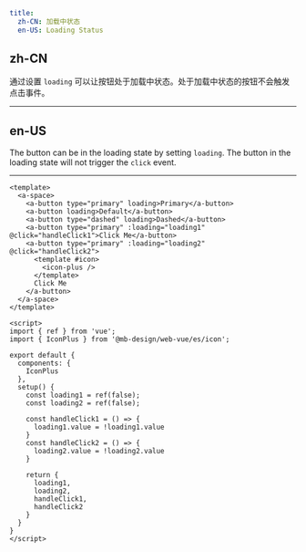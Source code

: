 ```yaml
title:
  zh-CN: 加载中状态
  en-US: Loading Status
```

## zh-CN

通过设置 `loading` 可以让按钮处于加载中状态。处于加载中状态的按钮不会触发点击事件。

---

## en-US

The button can be in the loading state by setting `loading`. The button in the loading state will not trigger the `click` event.

---

```vue
<template>
  <a-space>
    <a-button type="primary" loading>Primary</a-button>
    <a-button loading>Default</a-button>
    <a-button type="dashed" loading>Dashed</a-button>
    <a-button type="primary" :loading="loading1" @click="handleClick1">Click Me</a-button>
    <a-button type="primary" :loading="loading2" @click="handleClick2">
      <template #icon>
        <icon-plus />
      </template>
      Click Me
    </a-button>
  </a-space>
</template>

<script>
import { ref } from 'vue';
import { IconPlus } from '@mb-design/web-vue/es/icon';

export default {
  components: {
    IconPlus
  },
  setup() {
    const loading1 = ref(false);
    const loading2 = ref(false);

    const handleClick1 = () => {
      loading1.value = !loading1.value
    }
    const handleClick2 = () => {
      loading2.value = !loading2.value
    }

    return {
      loading1,
      loading2,
      handleClick1,
      handleClick2
    }
  }
}
</script>
```
